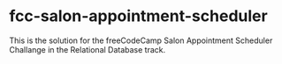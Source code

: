 # fcc-salon-appointment-scheduler
This is the solution for the freeCodeCamp Salon Appointment Scheduler Challange in the Relational Database track.
